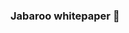 ### Jabaroo whitepaper 👋

<!--
**JabarooNFT/JabarooNFT** is a ✨ _special_ ✨ repository because its `README.md` (this file) appears on your GitHub profile.

Here are some ideas to get you started:

About Jabaroo

Our Jabaroo NFT project journey started with displaying the assets we designed with the NFT creator account in an NFT Market. Based on this, we determined the directions that we can develop in this sector and aimed to deal with 2 different issues in total.
We will create Jabaroo NFT Market and aim to integrate with leading NFT markets in the marketplace.
In addition to the NFT Market we have established, a Physical Market will be created where we will sell and market physical NFTs. We are very confident in this idea, which we think is lacking in the market at the moment, and we aim to be the world's first physical e-commerce platform that sells with smart contracts.
Creating the Jabaroo NFT Marketplace and Provide Integration with leading NFT Markets

We aim to develop a Jabaroo NFT Marketplace with the Jabaroo NFT project. By creating an account here, users will be able to generate, buy or sell NFT and will not need any coding skills to do so.
In this market, which we will create by designing a user-friendly interface, users will be able to start trading after opening their accounts as collectors or creators. However, users' accounts will need to be verified for their work to stand out. With the verification system we will develop here, we will ensure that users can trade securely. With this market, we aim to eliminate the slow user authentication process experienced in NFT markets available today. Feedback will also be given to users who do not meet the conditions for the verification of the account, as to why their account was not verified.
We are aware that the NFT craze, which has become widespread today, has taken place in many different markets. We think that it is very inefficient for users to open an account in each market in order to reach NFT projects in different markets. As a solution to this problem, we aim to integrate the leading NFT markets in the marketplace with the Jabaroo NFT market. Thus, users will be able to make transactions through other markets that we integrate with without the need to open a new account. The accounts they have opened in the Jabaroo NFT market will be enough. In order to proceed to this step, users will need to be verified on the Jabaroo NFT Market, and then all integrated markets will be open to transactions. Thus, the requirement of opening different accounts and user verification for each market will be eliminated. It will save time and create an integrated NFT Marketplace ecosystem.
For sales on Jabaroo NFT Market, Jabaroo will only receive 2.5% commission from the buyer and seller on the sales made.
Creating a Physical NFT Marketplace

The NFT market has shown to all of us that it is an innovative and open to improvement area. Thanks to NFT, billions of works created around the world meet with their buyers and gain the value they deserve. As a team, we are dealing with the physical NFT Market project that will increase this value even more.
We aim to create a Physical NFT Marketplace as a different branch of the NFT Market that we will develop under the Jabaroo NFT Project. We will establish a structure where digitally produced assets in the current NFT market can be physically handled and objectified.
Thanks to the Physical NFT Market;
The works designed as digital assets will be presented to the buyers by objectifying them with 3D printers.
Creators will be able to make their own designs in 3D if they wish. They will be able to make their sales by uploading the images of the 3D work to the market. In this scenario, Jabaroo will only receive a 3% commission from the buyer and seller on the sale made.
Creators who have designed digitally but do not have the equipment to make it 3D will be able to share their designs with Jabaroo Physical NFT Market Team. Jabaroo Team will make these designs to 3D version and provide logistics if they are sold. In this scenario, Jabaroo Team will make a price offer to Creator, according to the difficulty of transforming the digital work into 3D. If Creator accepts, Jabaroo Team will make the work 3D and share the photos with Creator. If the creator requests, the created work sample will be sent as a one-time. The photos of the product will be shared by Creator on its own page. If the asset is sold, Creator will send an order to Jabaroo and the logistics of the product will be done by Jabaroo. In this case, Jabaroo Team will receive 3% commission from the buyer and seller on the sale made in addition to the price offer it has given.
Works designed as digital assets can be printed on T-shirts using printing machines and presented to the buyers.
Creatorlar isterlerse kendi tasarımlarını kendileri T-shirtlere baskı Creators will be able to print their own designs on T-shirts if they wish, and they will be able to make their sales by uploading the images of the printed assets to the market. In this scenario, Jabaroo will only receive a 3% commission from the buyer and seller on the sale made.
Creators who have designed digitally but do not have the equipment to print on T-shirts will be able to share their designs with the Jabaroo Physical NFT Market Team. Jabaroo Team will print these designs on T-shirts and provide logistics if they are sold. In this scenario, Jabaroo Team will make a price offer to Creator, depending on the difficulty of converting the digital work to print. If Creator accepts, Jabaroo Team will print the work on the T-shirt and share the photographs with Creator. If the creator requests, the created work sample will be sent as a one-time. The photos of the product will be shared by Creator on its own page. If it is sold, Creator will send an order to Jabaroo Team and the logistics of the product will be done by Jabaroo. In this case, Jabaroo Team will receive 3% commission from the buyer and seller on the sale made in addition to the price offer it has given.

In both themes, it will be presented as a condition that the products are first created as digital works and then transformed into physical works Jabaroo Physical NFT Market will support multiple photo insertion and creators will be expected to add photos of digital and physical forms of their work.Works that are not transformed into physical works and photographed will not be listed and cannot be sold.
In order for the users to make transactions in the Physical NFT Market, it is expected that they have created their users as creators or collectors on the NFT Market and have their accounts verified.
While the Physical NFT Market is being designed, a new Smart Contract will be designed for safe trading. Smart Contracts used in the market were designed in accordance with digital works. Since digital works will be physically sold with the Physical NFT Market to be designed by Jabaroo, there is a need to design a new Smart Contract. This issue will be handled within the scope of the project and a platform will be created for users to use safely.

FOOTNOTE: Both market places will be traded with the Binance Smart Chain network. Here, transactions will be carried out quickly and with low transaction fees. Also, all data will be safe with the blockchain network.
